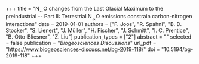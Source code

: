 +++
title = "N$_ퟐ$O changes from the Last Glacial Maximum to the preindustrial -- Part II: Terrestrial N$_ퟐ$O emissions constrain carbon-nitrogen interactions"
date = 2019-01-01
authors = ["F. Joos", "R. Spahni", "B. D. Stocker", "S. Lienert", "J. Müller", "H. Fischer", "J. Schmitt", "I. C. Prentice", "B. Otto-Bliesner", "Z. Liu"]
publication_types = ["2"]
abstract = ""
selected = false
publication = "*Biogeosciences Discussions*"
url_pdf = "https://www.biogeosciences-discuss.net/bg-2019-118/"
doi = "10.5194/bg-2019-118"
+++

